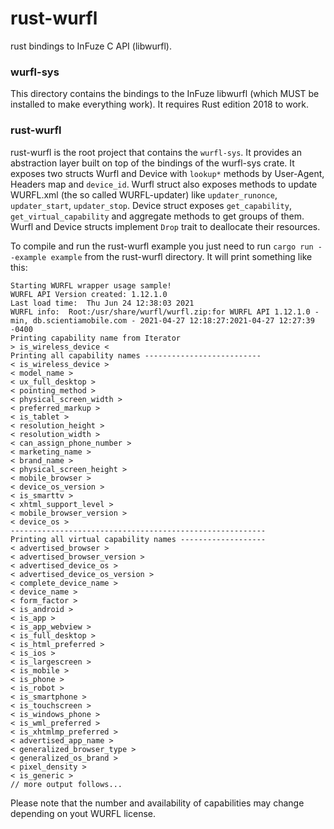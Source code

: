 # rust-wurfl
rust bindings to InFuze C API (libwurfl).

### wurfl-sys

This directory contains the bindings to the InFuze libwurfl (which MUST be installed to make everything work).
It requires Rust edition 2018 to work.

### rust-wurfl
rust-wurfl is the root project that contains the `wurfl-sys`. 
It provides an abstraction layer built on top of the bindings of the wurfl-sys crate. 
It exposes two structs Wurfl and Device with `lookup*` methods by User-Agent, Headers map and `device_id`.
Wurfl struct also exposes methods to update WURFL.xml (the so called WURFL-updater) like `updater_runonce`, `updater_start`, `updater_stop`.
Device struct exposes `get_capability`, `get_virtual_capability` and aggregate methods to get groups of them.
Wurfl and Device structs implement `Drop` trait to deallocate their resources.

To compile and run the rust-wurfl example you just need to run `cargo run --example example` from the rust-wurfl directory.
It will print something like this: 
```
Starting WURFL wrapper usage sample!
WURFL API Version created: 1.12.1.0
Last load time:  Thu Jun 24 12:38:03 2021
WURFL info:  Root:/usr/share/wurfl/wurfl.zip:for WURFL API 1.12.1.0 - min, db.scientiamobile.com - 2021-04-27 12:18:27:2021-04-27 12:27:39 -0400
Printing capability name from Iterator
> is_wireless_device <
Printing all capability names --------------------------
< is_wireless_device >
< model_name >
< ux_full_desktop >
< pointing_method >
< physical_screen_width >
< preferred_markup >
< is_tablet >
< resolution_height >
< resolution_width >
< can_assign_phone_number >
< marketing_name >
< brand_name >
< physical_screen_height >
< mobile_browser >
< device_os_version >
< is_smarttv >
< xhtml_support_level >
< mobile_browser_version >
< device_os >
---------------------------------------------------------
Printing all virtual capability names -------------------
< advertised_browser >
< advertised_browser_version >
< advertised_device_os >
< advertised_device_os_version >
< complete_device_name >
< device_name >
< form_factor >
< is_android >
< is_app >
< is_app_webview >
< is_full_desktop >
< is_html_preferred >
< is_ios >
< is_largescreen >
< is_mobile >
< is_phone >
< is_robot >
< is_smartphone >
< is_touchscreen >
< is_windows_phone >
< is_wml_preferred >
< is_xhtmlmp_preferred >
< advertised_app_name >
< generalized_browser_type >
< generalized_os_brand >
< pixel_density >
< is_generic >
// more output follows...
```

Please note that the number and availability of capabilities may change depending on yout WURFL license.
